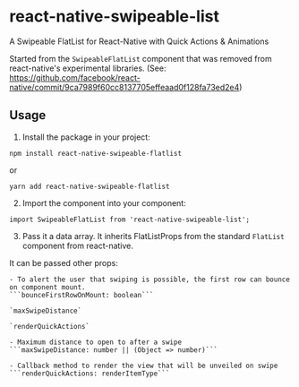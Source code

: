 # react-native-swipeable-list

A Swipeable FlatList for React-Native with Quick Actions &amp; Animations

Started from the `SwipeableFlatList` component that was removed from react-native's experimental libraries. (See: https://github.com/facebook/react-native/commit/9ca7989f60cc8137705effeaad0f128fa73ed2e4)

## Usage

1. Install the package in your project:

`npm install react-native-swipeable-flatlist`

or

`yarn add react-native-swipeable-flatlist`


2. Import the component into your component:

`import SwipeableFlatList from 'react-native-swipeable-list';`


3. Pass it a data array. It inherits FlatListProps from the standard `FlatList` component from react-native.

It can be passed other props:

    - To alert the user that swiping is possible, the first row can bounce on component mount.
    ```bounceFirstRowOnMount: boolean```

    `maxSwipeDistance`

    `renderQuickActions`

    - Maximum distance to open to after a swipe
    ```maxSwipeDistance: number || (Object => number)```

    - Callback method to render the view that will be unveiled on swipe
    ```renderQuickActions: renderItemType```
